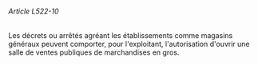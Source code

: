 ###### Article L522-10

Les décrets ou arrêtés agréant les établissements comme magasins généraux peuvent comporter, pour l'exploitant, l'autorisation d'ouvrir une salle de ventes publiques de marchandises en gros.

